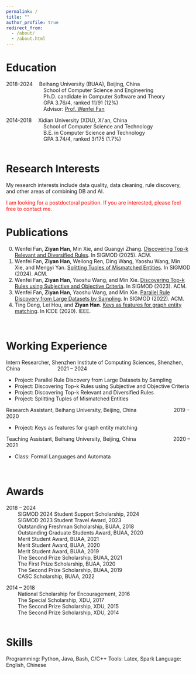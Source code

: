 ```yaml
---
permalink: /
title: ""
author_profile: true
redirect_from: 
  - /about/
  - /about.html
---
```



Education
=======
2018-2024&#8195; Beihang University (BUAA), Beijing, China  
&#8195;&#8195;&#8195;&#8195;&#8195;&#8195;&#8195; School of Computer Science and Engineering  
&#8195;&#8195;&#8195;&#8195;&#8195;&#8195;&#8195; Ph.D. candidate in Computer Software and Theory  
&#8195;&#8195;&#8195;&#8195;&#8195;&#8195;&#8195; GPA 3.76/4, ranked 11/91 (12%)  
&#8195;&#8195;&#8195;&#8195;&#8195;&#8195;&#8195; Advisor: [Prof. Wenfei Fan](https://homepages.inf.ed.ac.uk/wenfei/)

2014-2018&#8195; Xidian University (XDU), Xi'an, China  
&#8195;&#8195;&#8195;&#8195;&#8195;&#8195;&#8195; School of Computer Science and Technology  
&#8195;&#8195;&#8195;&#8195;&#8195;&#8195;&#8195; B.E. in Computer Science and Technology  
&#8195;&#8195;&#8195;&#8195;&#8195;&#8195;&#8195; GPA 3.74/4, ranked 3/175 (1.7%)  
<br>

Research Interests
=======
My research interests include data quality, data cleaning, rule discovery, and other areas of combining DB and AI.

<font color=red>
  I am looking for a postdoctoral position. If you are interested, please feel free to contact me.  
</font>
<br>

Publications
=======
<!-- (*Note: In papers 2-5, all authors are sorted by alphabetic order*.)  -->
0. Wenfei Fan, **Ziyan Han**, Min Xie, and Guangyi Zhang. [Discovering Top-k Relevant and Diversified Rules](https://philo-vanguard.github.io/files/papers/Rule-Discovery-Top-k-Diversified-SIGMOD25.pdf). In SIGMOD (2025). ACM.  
0. Wenfei Fan, **Ziyan Han**, Weilong Ren, Ding Wang, Yaoshu Wang, Min Xie, and Mengyi Yan. [Splitting Tuples of Mismatched Entities](https://philo-vanguard.github.io/files/papers/Tuple-Splitting-SIGMOD24.pdf). In SIGMOD (2024). ACM.  
0. Wenfei Fan, **Ziyan Han**, Yaoshu Wang, and Min Xie. [Discovering Top-k Rules using Subjective and Objective Criteria](https://philo-vanguard.github.io/files/papers/Rule-Discovery-Top-k-SIGMOD23.pdf). In SIGMOD (2023). ACM.  
0. Wenfei Fan, **Ziyan Han**, Yaoshu Wang, and Min Xie. [Parallel Rule Discovery from Large Datasets by Sampling](https://philo-vanguard.github.io/files/papers/Rule-Discovery-Sampling-SIGMOD22.pdf). In SIGMOD (2022). ACM.  
0. Ting Deng, Lei Hou, and **Ziyan Han**. [Keys as features for graph entity matching](https://philo-vanguard.github.io/files/papers/GMKs-ICDE20.pdf). In ICDE (2020). IEEE.  
<!-- {: reversed="reversed"}  -->
<br>


Working Experience
=======
Intern Researcher, Shenzhen Institute of Computing Sciences, Shenzhen, China&#8195;&#8195;&#8195;&#8195;&#8195;&#8195;&#8195; 2021 – 2024
-	Project: Parallel Rule Discovery from Large Datasets by Sampling
-	Project: Discovering Top-k Rules using Subjective and Objective Criteria
-	Project: Discovering Top-k Relevant and Diversified Rules	
-	Project: Splitting Tuples of Mismatched Entities

Research Assistant, Beihang University, Beijing, China&#8195;&#8195;&#8195;&#8195;&#8195;&#8195;&#8195; 2019 – 2020
-	Project: Keys as features for graph entity matching

Teaching Assistant, Beihang University, Beijing, China&#8195;&#8195;&#8195;&#8195;&#8195;&#8195;&#8195; 2020 – 2021
-	Class: Formal Languages and Automata
<br>


Awards
=======
2018 – 2024  
&#8195;&#8195; SIGMOD 2024 Student Support Scholarship, 2024  
&#8195;&#8195; SIGMOD 2023 Student Travel Award, 2023  
&#8195;&#8195; Outstanding Freshman Scholarship, BUAA, 2018  
&#8195;&#8195; Outstanding Graduate Students Award, BUAA, 2020  
&#8195;&#8195; Merit Student Award, BUAA, 2021  
&#8195;&#8195; Merit Student Award, BUAA, 2020  
&#8195;&#8195; Merit Student Award, BUAA, 2019  
&#8195;&#8195; The Second Prize Scholarship, BUAA, 2021  
&#8195;&#8195; The First Prize Scholarship, BUAA, 2020  
&#8195;&#8195; The Second Prize Scholarship, BUAA, 2019  
&#8195;&#8195; CASC Scholarship, BUAA, 2022  

2014 – 2018  
&#8195;&#8195; National Scholarship for Encouragement, 2016  
&#8195;&#8195; The Special Scholarship, XDU, 2017  
&#8195;&#8195; The Second Prize Scholarship, XDU, 2015  
&#8195;&#8195; The Second Prize Scholarship, XDU, 2014  
<br>


Skills
=======
Programming: Python, Java, Bash, C/C++
Tools: Latex, Spark
Language: English, Chinese
<br>

<br><br>
<script type="text/javascript" id="clustrmaps" src="//clustrmaps.com/map_v2.js?d=ls50NVz93mcWW_X1T4un9xvvAWFvOB9qaEtKqyMyrI0&cl=ffffff&w=a"></script>

